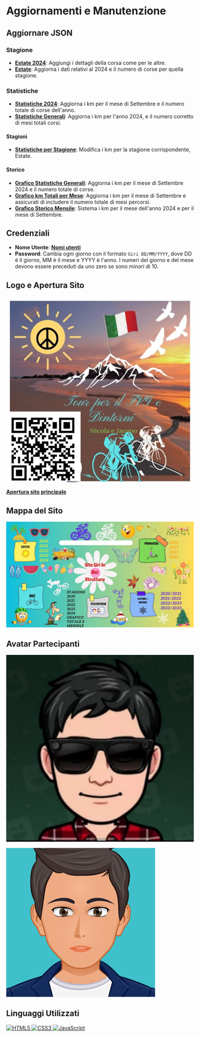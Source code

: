 # Aggiornamenti e Manutenzione

## Aggiornare JSON

### Stagione

- **[Estate 2024](Estate/Periodi/Json/2024.json)**: Aggiungi i dettagli della corsa come per le altre.
- **[Estate](Estate/estate.json)**: Aggiorna i dati relativi al 2024 e il numero di corse per quella stagione.

### Statistiche

- **[Statistiche 2024](Statistiche/Js/anni/2024.json)**: Aggiorna i km per il mese di Settembre e il numero totale di corse dell'anno.
- **[Statistiche Generali](Statistiche/Js/History/JSON/Generale.json)**: Aggiorna i km per l'anno 2024, e il numero corretto di mesi totali corsi.

#### Stagioni

- **[Statistiche per Stagione](Statistiche/Js/anni/Stagioni.json)**: Modifica i km per la stagione corrispondente, Estate.

#### Storico

- **[Grafico Statistiche Generali](Statistiche/Js/History/JSON/GraficoTotale.json)**: Aggiorna i km per il mese di Settembre 2024 e il numero totale di corse.
- **[Grafico km Totali per Mese](Statistiche/Js/History/JSON/GraficoTotaleMensile.json)**: Aggiorna i km per il mese di Settembre e assicurati di includere il numero totale di mesi percorsi.
- **[Grafico Storico Mensile](Statistiche/Js/History/JSON/StoricoMensile.json)**: Sistema i km per il mese dell'anno 2024 e per il mese di Settembre.

## Credenziali

- **Nome Utente**: **[Nomi utenti](Login/users.json)**
- **Password**: Cambia ogni giorno con il formato `Giri DD/MM/YYYY`, dove DD è il giorno, MM è il mese e YYYY è l'anno. I numeri del giorno e del mese devono essere preceduti da uno zero se sono minori di 10.

## Logo e Apertura Sito

[![Logo](Img/logo.jpg)](https://giri-in-bici.netlify.app/)

**[Apertura sito principale](https://giri-in-bici.netlify.app/)**

## Mappa del Sito

![Mappa Sito](About_US/Img/Mappa.jpg)

## Avatar Partecipanti

[![AvatarNM](About_US/Img/AvatarNM.jpg)](https://www.komoot.com/it-it/user/1372754001803)

[![AvatarJR](About_US/Img/AvatarJR.png)](https://www.komoot.com/it-it/user/1381372752571)

## Linguaggi Utilizzati

<p align="left">
  <a href="https://developer.mozilla.org/en-US/docs/Glossary/HTML5" target="_blank" rel="noreferrer">
    <img src="https://raw.githubusercontent.com/danielcranney/readme-generator/main/public/icons/skills/html5-colored.svg" width="36" height="36" alt="HTML5" />
  </a>
  <a href="https://developer.mozilla.org/en-US/docs/Web/CSS" target="_blank" rel="noreferrer">
    <img src="https://raw.githubusercontent.com/danielcranney/readme-generator/main/public/icons/skills/css3-colored.svg" width="36" height="36" alt="CSS3" />
  </a>
  <a href="https://developer.mozilla.org/en-US/docs/Web/JavaScript" target="_blank" rel="noreferrer">
    <img src="https://raw.githubusercontent.com/danielcranney/readme-generator/main/public/icons/skills/javascript-colored.svg" width="36" height="36" alt="JavaScript" />
  </a>
</p>
